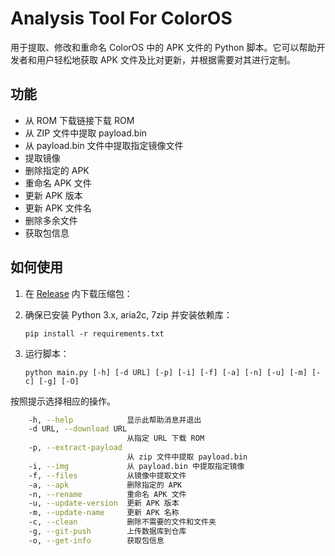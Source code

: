 # Analysis Tool For ColorOS

用于提取、修改和重命名 ColorOS 中的 APK 文件的 Python 脚本。它可以帮助开发者和用户轻松地获取 APK 文件及比对更新，并根据需要对其进行定制。

## 功能

- 从 ROM 下载链接下载 ROM
- 从 ZIP 文件中提取 payload.bin
- 从 payload.bin 文件中提取指定镜像文件
- 提取镜像
- 删除指定的 APK
- 重命名 APK 文件
- 更新 APK 版本
- 更新 APK 文件名
- 删除多余文件
- 获取包信息

## 如何使用

1. 在 [Release](https://github.com/WXies-Team/Analysis-Tool-For-ColorOS/releases/latest) 内下载压缩包：

2. 确保已安装 Python 3.x, aria2c, 7zip 并安装依赖库：

   ```
   pip install -r requirements.txt
   ```

3. 运行脚本：

   ```
   python main.py [-h] [-d URL] [-p] [-i] [-f] [-a] [-n] [-u] [-m] [-c] [-g] [-O]
   ```

按照提示选择相应的操作。

```bash
    -h, --help            显示此帮助消息并退出
    -d URL, --download URL
                          从指定 URL 下载 ROM
    -p, --extract-payload
                          从 zip 文件中提取 payload.bin
    -i, --img             从 payload.bin 中提取指定镜像
    -f, --files           从镜像中提取文件
    -a, --apk             删除指定的 APK
    -n, --rename          重命名 APK 文件
    -u, --update-version  更新 APK 版本
    -m, --update-name     更新 APK 名称
    -c, --clean           删除不需要的文件和文件夹
    -g, --git-push        上传数据库到仓库
    -o, --get-info        获取包信息
```
